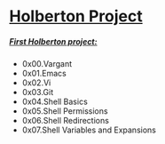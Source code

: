 # <u>Holberton Project</u>

##### <u>First Holberton project:</u>

- 0x00.Vargant
- 0x01.Emacs
- 0x02.Vi
- 0x03.Git
- 0x04.Shell Basics
- 0x05.Shell Permissions
- 0x06.Shell Redirections
- 0x07.Shell Variables and Expansions
